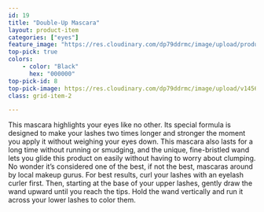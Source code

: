 ```yaml
---
id: 19
title: "Double-Up Mascara"
layout: product-item
categories: ["eyes"]
feature_image: "https://res.cloudinary.com/dp79ddrmc/image/upload/products/doubleUpMascara.jpg"
top-pick: true
colors:
    - color: "Black"
      hex: "000000"
top-pick-id: 8
top-pick-image: https://res.cloudinary.com/dp79ddrmc/image/upload/v1456804124/top-pick/doubleUpMascara.jpg
class: grid-item-2

---
```

This mascara highlights your eyes like no other. Its special formula is designed to make your lashes two times longer and stronger the moment you apply it without weighing your eyes down. This mascara also lasts for a long time without running or smudging, and the unique, fine-bristled wand lets you glide this product on easily without having to worry about clumping. No wonder it’s considered one of the best, if not the best, mascaras around by local makeup gurus. For best results, curl your lashes with an eyelash curler first. Then, starting at the base of your upper lashes, gently draw the wand upward until you reach the tips. Hold the wand vertically and run it across your lower lashes to color them.